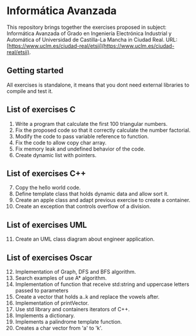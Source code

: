 # Informática Avanzada

This repository brings together the exercises proposed in subject: Informática Avanzada of Grado en Ingeniería Electrónica Industrial y Automática of Universidad de Castilla-La Mancha in Ciudad Real. URL: [https://www.uclm.es/ciudad-real/etsii](https://www.uclm.es/ciudad-real/etsii).

## Getting started

All exercises is standalone, it means that you dont need external libraries to compile and test it.

## List of exercises C
 1. Write a program that calculate the first 100 triangular numbers.
 2. Fix the proposed code so that it correctly calculate the number factorial.
 3. Modify the code to pass variable reference to function.
 4. Fix the code to allow copy char array.
 5. Fix memory leak and undefined behavior of the code.
 6. Create dynamic list with pointers.

## List of exercises C++
 7. Copy the hello world code.
 8. Define template class that holds dynamic data and allow sort it.
 9. Create an apple class and adapt previous exercise to create a container.
 10. Create an exception that controls overflow of a division.
## List of exercises UML
 11. Create an UML class diagram about engineer application.

 ## List of exercises Oscar
 12. Implementation of Graph, DFS and BFS algorithm.
 13. Search examples of use A* algorithm.
 14. Implementation of function that receive std:string and uppercase letters passed to parameters
 15. Create a vector that holds a..k and replace the vowels after.
 16. Implementation of printVector.
 17. Use std library and containers iterators of C++.
 18. Implements a dictionary.
 19. Implements a palindrome template function.
 20. Creates a char vector from 'a' to 'k'. 